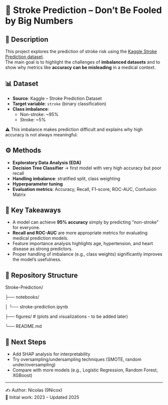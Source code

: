 # 🧠 Stroke Prediction – Don’t Be Fooled by Big Numbers

## 📌 Description
This project explores the prediction of stroke risk using the [Kaggle Stroke Prediction dataset](https://www.kaggle.com/datasets/fedesoriano/stroke-prediction-dataset).  
The main goal is to highlight the challenges of **imbalanced datasets** and to show why metrics like **accuracy can be misleading** in a medical context.

## 📊 Dataset
- **Source**: Kaggle – Stroke Prediction Dataset  
- **Target variable**: `stroke` (binary classification)  
- **Class imbalance**:  
  - Non-stroke: ~95%  
  - Stroke: ~5%  

⚠️ This imbalance makes prediction difficult and explains why high accuracy is not always meaningful.

## ⚙️ Methods
- **Exploratory Data Analysis (EDA)**  
- **Decision Tree Classifier** → first model with very high accuracy but poor recall  
- **Handling imbalance**: stratified split, class weighting  
- **Hyperparameter tuning**  
- **Evaluation metrics**: Accuracy, Recall, F1-score, ROC-AUC, Confusion Matrix  

## 🧾 Key Takeaways
- A model can achieve **95% accuracy** simply by predicting "non-stroke" for everyone.  
- **Recall and ROC-AUC** are more appropriate metrics for evaluating medical prediction models.  
- Feature importance analysis highlights age, hypertension, and heart disease as strong predictors.  
- Proper handling of imbalance (e.g., class weights) significantly improves the model’s usefulness.

## 📂 Repository Structure
Stroke-Prediction/

├── notebooks/

│ └── stroke-prediction.ipynb

├── figures/ # (plots and visualizations - to be added later)

└── README.md


## 🚀 Next Steps
- Add SHAP analysis for interpretability  
- Try oversampling/undersampling techniques (SMOTE, random under/oversampling)  
- Compare with more models (e.g., Logistic Regression, Random Forest, XGBoost)  

---

✍️ Author: Nicolas (9Nicox)  
📅 Initial work: 2023 – Updated 2025  
